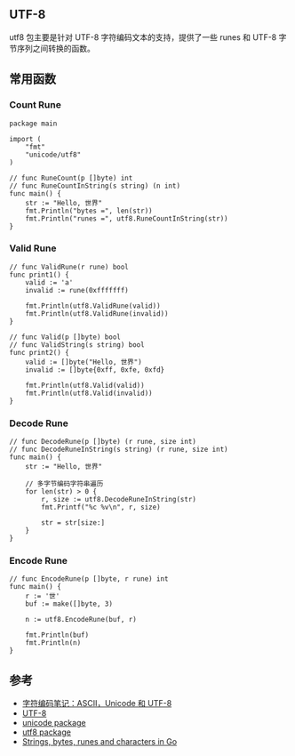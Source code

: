 ## UTF-8
utf8 包主要是针对 UTF-8 字符编码文本的支持，提供了一些 runes 和 UTF-8 字节序列之间转换的函数。


## 常用函数
### Count Rune
```
package main

import (
	"fmt"
	"unicode/utf8"
)

// func RuneCount(p []byte) int
// func RuneCountInString(s string) (n int)
func main() {
	str := "Hello, 世界"
	fmt.Println("bytes =", len(str))
	fmt.Println("runes =", utf8.RuneCountInString(str))
}
```

### Valid Rune
```
// func ValidRune(r rune) bool
func print1() {
	valid := 'a'
	invalid := rune(0xfffffff)

	fmt.Println(utf8.ValidRune(valid))
	fmt.Println(utf8.ValidRune(invalid))
}

// func Valid(p []byte) bool
// func ValidString(s string) bool
func print2() {
	valid := []byte("Hello, 世界")
	invalid := []byte{0xff, 0xfe, 0xfd}

	fmt.Println(utf8.Valid(valid))
	fmt.Println(utf8.Valid(invalid))
}
```

### Decode Rune
```
// func DecodeRune(p []byte) (r rune, size int)
// func DecodeRuneInString(s string) (r rune, size int)
func main() {
	str := "Hello, 世界"

    // 多字节编码字符串遍历
	for len(str) > 0 {
		r, size := utf8.DecodeRuneInString(str)
		fmt.Printf("%c %v\n", r, size)

		str = str[size:]
	}
}
```

### Encode Rune
```
// func EncodeRune(p []byte, r rune) int
func main() {
	r := '世'
	buf := make([]byte, 3)

	n := utf8.EncodeRune(buf, r)

	fmt.Println(buf)
	fmt.Println(n)
}
```

## 参考
- [字符编码笔记：ASCII，Unicode 和 UTF-8](http://www.ruanyifeng.com/blog/2007/10/ascii_unicode_and_utf-8.html)
- [UTF-8](https://en.wikipedia.org/wiki/UTF-8)
- [unicode package](https://pkg.go.dev/unicode)
- [utf8 package](https://pkg.go.dev/unicode/utf8)
- [Strings, bytes, runes and characters in Go](https://go.dev/blog/strings)

